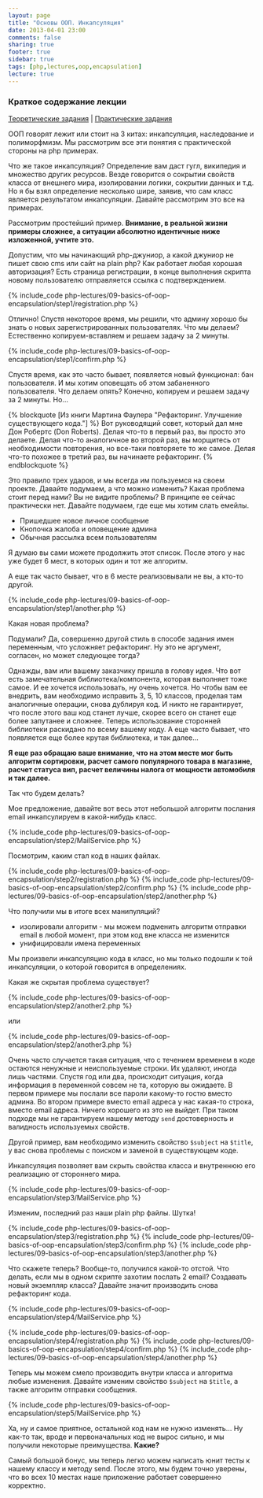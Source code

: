 ```yaml
---
layout: page
title: "Основы ООП. Инкапсуляция"
date: 2013-04-01 23:00
comments: false
sharing: true
footer: true    
sidebar: true
tags: [php,lectures,oop,encapsulation]
lecture: true
---
```

### Краткое содержание лекции

[Теоретические задания](09-basics-of-oop-encapsulation-theoretical-tasks.html) |
[Практические задания](09-basics-of-oop-encapsulation-practical-tasks.html)

ООП говорят лежит или стоит на 3 китах: инкапсуляция, наследование и полиморфмизм. Мы рассмотрим все эти понятия с практической стороны на php примерах.

Что же такое инкапсуляция? Определение вам даст гугл, википедия и множество других ресурсов. Везде говорится о сокрытии свойств класса от внешнего мира, изолировании логики, сокрытии данных и т.д. Но я бы взял определение несколько шире, заявив, что сам класс является результатом инкапсуляции. Давайте рассмотрим это все на примерах.

Рассмотрим простейший пример. **Внимание, в реальной жизни примеры сложнее, а ситуации абсолютно идентичные ниже изложенной, учтите это.**

Допустим, что мы начинающий php-джуниор, а какой джуниор не пишет свою cms или сайт на plain php?
Как работает любая хорошая авторизация? Есть страница регистрации, в конце выполнения скрипта новому пользователю отправляется ссылка с подтверждением.

{% include_code php-lectures/09-basics-of-oop-encapsulation/step1/registration.php %}

Отлично! Спустя некоторое время, мы решили, что админу хорошо бы знать о новых зарегистрированных пользователях.
Что мы делаем? Естественно копируем-вставляем и решаем задачу за 2 минуты.

{% include_code php-lectures/09-basics-of-oop-encapsulation/step1/confirm.php %}

Спустя время, как это часто бывает, появляется новый функционал: бан пользователя. И мы хотим оповещать об этом забаненного пользователя.
Что делаем опять? Конечно, копируем и решаем задачу за 2 минуты. Но...

{% blockquote [Из книги Мартина Фаулера "Рефакторинг. Улучшение существующего кода."] %}
Вот руководящий совет, который дал мне Дон Робертс (Don Roberts). Делая что-то в первый раз, вы просто это делаете. Делая что-то аналогичное во второй раз, вы морщитесь от необходимости повторения, но все-таки повторяете то же самое. Делая что-то похожее в третий раз, вы начинаете рефакторинг.
{% endblockquote %}

Это правило трех ударов, и мы всегда им пользуемся на своем проекте. Давайте подумаем, а что можно изменить? Какая проблема стоит перед нами?
Вы не видите проблемы? В принципе ее сейчас практически нет. Давайте подумаем, где еще мы хотим слать емейлы.

 * Пришедшее новое личное сообщение
 * Кнопочка жалоба и оповещение админа
 * Обычная рассылка всем пользователям

Я думаю вы сами можете продолжить этот список. После этого у нас уже будет 6 мест, в которых один и тот же алгоритм.

А еще так часто бывает, что в 6 месте реализовывали не вы, а кто-то другой.

{% include_code php-lectures/09-basics-of-oop-encapsulation/step1/another.php %}

Какая новая проблема?

Подумали? Да, совершенно другой стиль в способе задания имен переменным, что усложняет рефакторинг. Ну это не аргумент, согласен, но может следующее тогда?

Однажды, вам или вашему заказчику пришла в голову идея. Что вот есть замечательная библиотека/компонента, которая выполняет тоже самое. И ее хочется использовать, ну очень хочется.
Но чтобы вам ее внедрить, вам необходимо исправить 3, 5, 10 классов, проделая там аналогичные операции, снова дублируя код. 
И никто не гарантирует, что после этого ваш код станет лучше, скорее всего он станет еще более запутанее и сложнее. 
Теперь использование сторонней библиотеки раскидано по всему вашему коду. А еще часто бывает, что появляется еще более крутая библиотека, и так далее...

**Я еще раз обращаю ваше внимание, что на этом месте мог быть алгоритм сортировки, расчет самого популярного товара в магазине, расчет статуса вип, расчет величины налога от мощности автомобиля и так далее.**

Так что будем делать?

Мое предложение, давайте вот весь этот небольшой алгоритм послания email инкапсулируем в какой-нибудь класс.

{% include_code php-lectures/09-basics-of-oop-encapsulation/step2/MailService.php %}

Посмотрим, каким стал код в наших файлах.

{% include_code php-lectures/09-basics-of-oop-encapsulation/step2/registration.php %}
{% include_code php-lectures/09-basics-of-oop-encapsulation/step2/confirm.php %}
{% include_code php-lectures/09-basics-of-oop-encapsulation/step2/another.php %}

Что получили мы в итоге всех манипуляций?

 * изолировали алгоритм - мы можем подменить алгоритм отправки email в любой момент, при этом код вне класса не изменится
 * унифицировали имена переменных

Мы произвели инкапсуляцию кода в класс, но мы только подошли к той инкапсуляции, о которой говорится в определениях.

Какая же скрытая проблема существует?

{% include_code php-lectures/09-basics-of-oop-encapsulation/step2/another2.php %}

или

{% include_code php-lectures/09-basics-of-oop-encapsulation/step2/another3.php %}

Очень часто случается такая ситуация, что с течением временем в коде остаются ненужные и неиспользуемые строки.
Их удаляют, иногда лишь частями. Спустя год или два, происходит ситуация, когда информация в переменной совсем не та, которую вы ожидаете.
В первом примере мы послали все пароли какому-то гостю вместо админа.
Во втором примере вместо email адреса у нас какая-то строка, вместо email адреса. Ничего хорошего из это не выйдет.
При таком подходе мы не гарантируем нашему методу ```send``` достоверность и валидность используемых свойств.

Другой пример, вам необходимо изменить свойство ```$subject``` на ```$title```, у вас снова проблемы с поиском и заменой в существующем коде.

Инкапсуляция позволяет вам скрыть свойства класса и внутреннюю его реализацию от стороннего мира.

{% include_code php-lectures/09-basics-of-oop-encapsulation/step3/MailService.php %}

Изменим, последний раз наши plain php файлы. Шутка!

{% include_code php-lectures/09-basics-of-oop-encapsulation/step3/registration.php %}
{% include_code php-lectures/09-basics-of-oop-encapsulation/step3/confirm.php %}
{% include_code php-lectures/09-basics-of-oop-encapsulation/step3/another.php %}

Что скажете теперь? Вообще-то, получился какой-то отстой. Что делать, если мы в одном скрипте захотим послать 2 email?
Создавать новый экземпляр класса? Давайте значит производить снова рефакторинг кода.

{% include_code php-lectures/09-basics-of-oop-encapsulation/step4/MailService.php %}

{% include_code php-lectures/09-basics-of-oop-encapsulation/step4/registration.php %}
{% include_code php-lectures/09-basics-of-oop-encapsulation/step4/confirm.php %}
{% include_code php-lectures/09-basics-of-oop-encapsulation/step4/another.php %}


Теперь мы можем смело производить внутри класса и алгоритма любые изменения.
Давайте изменим свойство ```$subject``` на ```$title```, а также алгоритм отправки сообщения.

{% include_code php-lectures/09-basics-of-oop-encapsulation/step5/MailService.php %}

Ха, ну и самое приятное, остальной код нам не нужно изменять... Ну как-то так, вроде и первоначальных код не вырос сильно, и мы получили некоторые преимущества. **Какие?**

Самый большой бонус, мы теперь легко можем написать юнит тесты к нашему классу и методу send.
После этого, мы будем точно уверены, что во всех 10 местах наше приложение работает совершенно корректно.